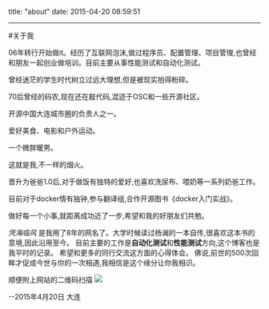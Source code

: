 title: "about"
date: 2015-04-20 08:59:51

---

#关于我


06年转行开始做it。经历了互联网泡沫,做过程序员、配置管理、项目管理,也曾经和朋友一起创业做培训。目前主要从事性能测试和自动化测试。

曾经迷茫的学生时代树立过远大理想,但是被现实拍得粉碎。

70后曾经的码农,现在还在敲代码,混迹于OSC和一些开源社区。

开源中国大连城市圈的负责人之一。

爱好美食、电影和户外运动。

一个微胖暖男。

这就是我,不一样的烟火。
  
晋升为爸爸1.0后,对于做饭有独特的爱好,也喜欢洗尿布、喂奶等一系列奶爸工作。

目前对于docker情有独钟,参与翻译组,合作开源图书《docker入门实战》。

做好每一个小事,就距离成功近了一步,希望和我的好朋友们共勉。



  *凭海临风* 是我用了8年的网名了。大学时候读过杨澜的一本自传,很喜欢这本书的意境,因此沿用至今。
  目前主要的工作是**自动化测试**和**性能测试**方向,这个博客也是我平时的记录。
  希望和更多的同行交流这方面的心得体会。
  佛说,前世的500次回眸才促成今世与你的一次相遇,我相信是这个缘分让你我相识。

 顺便附上网站的二维码扫描
![](http://7xindo.com1.z0.glb.clouddn.com/pinghailinfeng_blog.png)
  
  --2015年4月20日 大连
